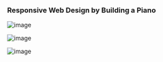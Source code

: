 
### Responsive Web Design by Building a Piano

![image](https://user-images.githubusercontent.com/67860592/196423254-e5ad7acd-e0b3-4b14-b11c-0f165f4dae3a.png)

![image](https://user-images.githubusercontent.com/67860592/196423307-b599b2eb-8efe-4e02-b631-6fd32d409c10.png)

![image](https://user-images.githubusercontent.com/67860592/196423384-dd9fcb46-99f5-4364-9d74-678134537533.png)

